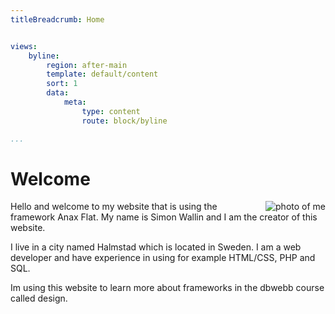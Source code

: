 ```yaml
---
titleBreadcrumb: Home


views:
    byline:
        region: after-main
        template: default/content
        sort: 1
        data:
            meta:
                type: content
                route: block/byline

...
```

Welcome
===============================

<img src="img/me.jpg" alt="photo of me" style="float:right; overflow:auto; margin-left:5px;">
<p>Hello and welcome to my website that is using the framework Anax Flat. My name is Simon Wallin and I am the creator of this website.</p>
<p>I live in a city named Halmstad which is located in Sweden.
I am a web developer and have experience in using for example HTML/CSS, PHP and SQL.


Im using this website to learn more about frameworks in the dbwebb course called design.</p>
